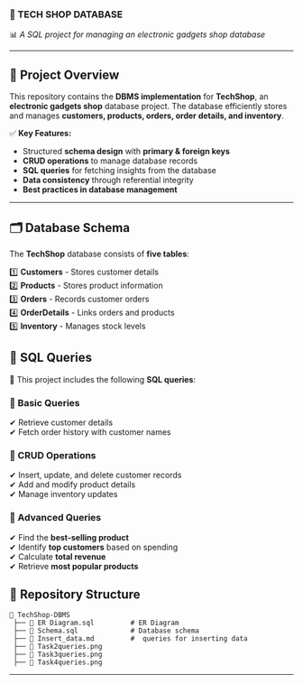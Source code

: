 ### **📌 TECH SHOP DATABASE**
📊 *A SQL project for managing an electronic gadgets shop database*

---

## **📖 Project Overview**
This repository contains the **DBMS implementation** for **TechShop**, an **electronic gadgets shop** database project. The database efficiently stores and manages **customers, products, orders, order details, and inventory**.

✅ **Key Features:**
- Structured **schema design** with **primary & foreign keys**
- **CRUD operations** to manage database records
- **SQL queries** for fetching insights from the database
- **Data consistency** through referential integrity
- **Best practices in database management**

---

## **🗂️ Database Schema**
The **TechShop** database consists of **five tables**:

1️⃣ **Customers** - Stores customer details  
2️⃣ **Products** - Stores product information  
3️⃣ **Orders** - Records customer orders  
4️⃣ **OrderDetails** - Links orders and products  
5️⃣ **Inventory** - Manages stock levels  

## **📝 SQL Queries**
📌 This project includes the following **SQL queries**:

### **📍 Basic Queries**
✔ Retrieve customer details  
✔ Fetch order history with customer names  

### **📍 CRUD Operations**
✔ Insert, update, and delete customer records  
✔ Add and modify product details  
✔ Manage inventory updates  

### **📍 Advanced Queries**
✔ Find the **best-selling product**  
✔ Identify **top customers** based on spending  
✔ Calculate **total revenue**  
✔ Retrieve **most popular products**  

## **📎 Repository Structure**
```
📂 TechShop-DBMS
 ├── 📜 ER Diagram.sql         # ER Diagram 
 ├── 📜 Schema.sql             # Database schema
 ├── 📜 Insert_data.md         #  queries for inserting data
 ├── 📜 Task2queries.png       
 ├── 📜 Task3queries.png
 ├── 📜 Task4queries.png   
```

---
